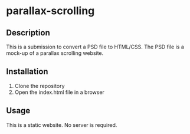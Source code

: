 # parallax-scrolling

## Description

This is a submission to convert a PSD file to HTML/CSS. The PSD file is a mock-up of a parallax scrolling website.

## Installation

1. Clone the repository
2. Open the index.html file in a browser

## Usage

This is a static website. No server is required.
